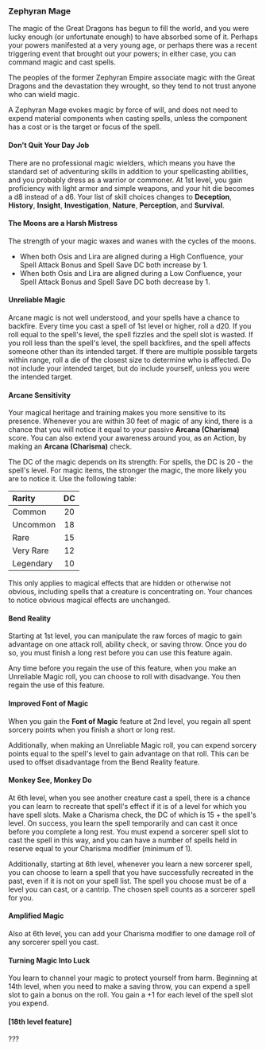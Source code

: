 <style>
  .phb{ background : white;}
  .phb img{ display : none;}
  .phb hr+blockquote{background : white;}
</style>

### Zephyran Mage

<!-- 
Homebrewery links
- Share: http://homebrewery.naturalcrit.com/share/Skw-NpQ0G
- Edit: http://homebrewery.naturalcrit.com/edit/rJgPW467Az
-->

The magic of the Great Dragons has begun to fill the world, and you were lucky enough (or unfortunate enough) to have absorbed some of it.  Perhaps your powers manifested at a very young age, or perhaps there was a recent triggering event that brought out your powers; in either case, you can command magic and cast spells.

The peoples of the former Zephyran Empire associate magic with the Great Dragons and the devastation they wrought, so they tend to not trust anyone who can wield magic.

A Zephyran Mage evokes magic by force of will, and does not need to expend material components when casting spells, unless the component has a cost or is the target or focus of the spell.

#### Don't Quit Your Day Job

There are no professional magic wielders, which means you have the standard set of adventuring skills in addition to your spellcasting abilities, and you probably dress as a warrior or commoner.  At 1st level, you gain proficiency with light armor and simple weapons, and your hit die becomes a d8 instead of a d6.  Your list of skill choices changes to **Deception**, **History**, **Insight**, **Investigation**, **Nature**, **Perception**, and **Survival**.

#### The Moons are a Harsh Mistress

The strength of your magic waxes and wanes with the cycles of the moons.

- When both Osis and Lira are aligned during a High Confluence, your Spell Attack Bonus and Spell Save DC both increase by 1.
- When both Osis and Lira are aligned during a Low Confluence, your Spell Attack Bonus and Spell Save DC both decrease by 1.

#### Unreliable Magic

Arcane magic is not well understood, and your spells have a chance to backfire. Every time you cast a spell of 1st level or higher, roll a d20.  If you roll equal to the spell's level, the spell fizzles and the spell slot is wasted.  If you roll less than the spell's level, the spell backfires, and the spell affects someone other than its intended target.  If there are multiple possible targets within range, roll a die of the closest size to determine who is affected.  Do not include your intended target, but do include yourself, unless you were the intended target.

#### Arcane Sensitivity

Your magical heritage and training makes you more sensitive to its presence. Whenever you are within 30 feet of magic of any kind, there is a chance that you will notice it equal to your passive **Arcana (Charisma)** score.  You can also extend your awareness around you, as an Action, by making an **Arcana (Charisma)** check.

The DC of the magic depends on its strength: For spells, the DC is 20 - the spell's level.  For magic items, the stronger the magic, the more likely you are to notice it. Use the following table:

|Rarity   |DC |
|:--------|:-:|
|Common   |20 |
|Uncommon |18 |
|Rare     |15 |
|Very Rare|12 |
|Legendary|10 |

This only applies to magical effects that are hidden or otherwise not obvious, including spells that a creature is concentrating on.  Your chances to notice obvious magical effects are unchanged.

#### Bend Reality

Starting at 1st level, you can manipulate the raw forces of magic to gain advantage on one attack roll, ability check, or saving throw.  Once you do so, you must finish a long rest before you can use this feature again.

Any time before you regain the use of this feature, when you make an Unreliable Magic roll, you can choose to roll with disadvange. You then regain the use of this feature.

#### Improved Font of Magic

When you gain the **Font of Magic** feature at 2nd level, you regain all spent sorcery points when you finish a short or long rest.

Additionally, when making an Unreliable Magic roll, you can expend sorcery points equal to the spell's level to gain advantage on that roll.  This can be used to offset disadvantage from the Bend Reality feature.

#### Monkey See, Monkey Do

At 6th level, when you see another creature cast a spell, there is a chance you can learn to recreate that spell's effect if it is of a level for which you have spell slots.  Make a Charisma check, the DC of which is 15 + the spell's level.  On success, you learn the spell temporarily and can cast it once before you complete a long rest.  You must expend a sorcerer spell slot to cast the spell in this way, and you can have a number of spells held in reserve equal to your Charisma modifier (minimum of 1).

Additionally, starting at 6th level, whenever you learn a new sorcerer spell, you can choose to learn a spell that you have successfully recreated in the past, even if it is not on your spell list.  The spell you choose must be of a level you can cast, or a cantrip.  The chosen spell counts as a sorcerer spell for you.

#### Amplified Magic

Also at 6th level, you can add your Charisma modifier to one damage roll of any sorcerer spell you cast.

#### Turning Magic Into Luck

You learn to channel your magic to protect yourself from harm. Beginning at 14th level, when you need to make a saving throw, you can expend a spell slot to gain a bonus on the roll.  You gain a +1 for each level of the spell slot you expend.


#### [18th level feature]

???

